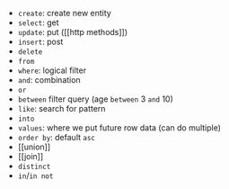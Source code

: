 - `create`: create new entity
- `select`: get
- `update`: put ([[http methods]])
- `insert`: post
- `delete`
- `from`
- `where`: logical filter
- `and`: combination
- `or`
- `between` filter query (age `between` 3 `and` 10)
- `like`: search for pattern
- `into`
- `values`: where we put future row data (can do multiple)
- `order by`: default `asc`
- [[union]]
- [[join]]
- `distinct`
- `in`/`in not`